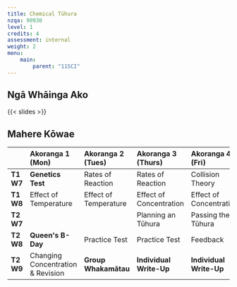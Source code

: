 ```yaml
---
title: Chemical Tūhura
nzqa: 90930
level: 1
credits: 4
assessment: internal
weight: 2
menu:
    main:
        parent: "11SCI"
---
```


## Ngā Whāinga Ako

{{< slides >}}

## Mahere Kōwae

|           | Akoranga 1 (Mon)                  | Akoranga 2 (Tues)     | Akoranga 3 (Thurs)      | Akoranga 4 (Fri)        |
|:----------|:----------------------------------|:----------------------|:------------------------|:------------------------|
| __T1 W7__ | __Genetics Test__                 | Rates of Reaction     | Rates of Reaction       | Collision Theory        |
| __T1 W8__ | Effect of Temperature             | Effect of Temperature | Effect of Concentration | Effect of Concentration |
| __T2 W7__ |                                   |                       | Planning an Tūhura      | Passing the Tūhura      |
| __T2 W8__ | __Queen's B-Day__                 | Practice Test         | Practice Test           | Feedback                |
| __T2 W9__ | Changing Concentration & Revision | __Group Whakamātau__  | __Individual Write-Up__ | __Individual Write-Up__ |
